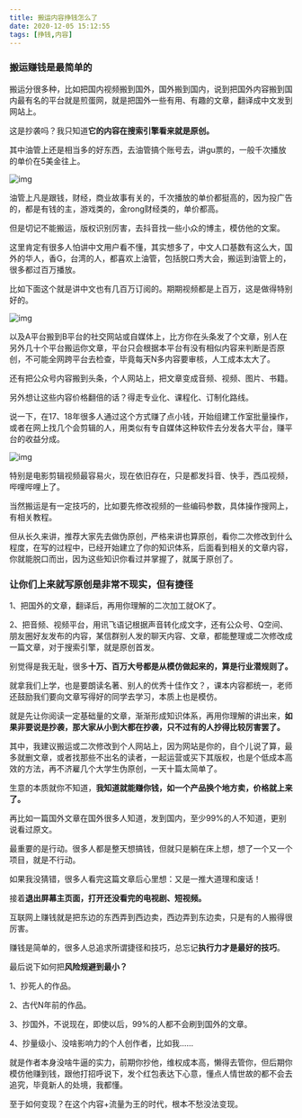 ```yaml
---
title: 搬运内容挣钱怎么了
date: 2020-12-05 15:12:55
tags: [挣钱,内容]
---
```


### 搬运赚钱是最简单的

搬运分很多种，比如把国内视频搬到国外，国外搬到国内，说到把国外内容搬到国内最有名的平台就是煎蛋网，就是把国外一些有用、有趣的文章，翻译成中文发到网站上。

这是抄袭吗？我只知道**它的内容在搜索引擎看来就是原创。**

其中油管上还是相当多的好东西，去油管搞个账号去，讲gu票的，一般千次播放的单价在5美金往上。

![img](https://pic4.zhimg.com/80/v2-6d4974d287306f4800c1812929ad27c3_720w.jpg)

油管上凡是跟钱，财经，商业故事有关的，千次播放的单价都挺高的，因为投广告的，都是有钱的主，游戏类的，金rong财经类的，单价都高。

但是切记不能搬运，版权识别厉害，去抖音找一些小众的博主，模仿他的文案。

这里肯定有很多人怕讲中文用户看不懂，其实想多了，中文人口基数有这么大，国外的华人，香G，台湾的人，都喜欢上油管，包括脱口秀大会，搬运到油管上的，很多都过百万播放。

比如下面这个就是讲中文也有几百万订阅的。期期视频都是上百万，这是做得特别好的。

![img](https://pic1.zhimg.com/80/v2-8b5ce7b7be42bc8ce8b9faff5ca0f8dc_720w.jpg)

以及A平台搬到B平台的社交网站或自媒体上，比方你在头条发了个文章，别人在另外几十个平台搬运你文章，平台只会根据本平台有没有相似内容来判断是否原创，不可能全网跨平台去检查，毕竟每天N多内容要审核，人工成本太大了。

还有把公众号内容搬到头条，个人网站上，把文章变成音频、视频、图片、书籍。

另外想让这些内容价格翻倍的话？得走专业化、课程化、订制化路线。

说一下，在17、18年很多人通过这个方式赚了点小钱，开始组建工作室批量操作，或者在网上找几个会剪辑的人，用类似有专自媒体这种软件去分发各大平台，赚平台的收益分成。

![img](https://pic2.zhimg.com/80/v2-3386aee70ee0c7bfed737c9d7c237835_720w.png)

特别是电影剪辑视频最容易火，现在依旧存在，只是都发抖音、快手，西瓜视频，哔哩哔哩上了。

当然搬运是有一定技巧的，比如要先修改视频的一些编码参数，具体操作搜网上，有相关教程。

但从长久来讲，推荐大家先去做伪原创，严格来讲也算原创，看你二次修改到什么程度，在写的过程中，已经开始建立了你的知识体系，后面看到相关的文章内容，你就能脱口而出，因为这些知识你看过并掌握了，就属于原创了。

### 让你们上来就写原创是非常不现实，但有捷径

1、把国外的文章，翻译后，再用你理解的二次加工就OK了。

2、把音频、视频平台，用讯飞语记根据声音转化成文字，还有公众号、Q空间、朋友圈好友发布的内容，某信群别人发的聊天内容、文章，都能整理或二次修改成一篇文章，对于搜索引擎，就是原创首发。

别觉得是我无耻，很多**十万、百万大号都是从模仿做起来的，算是行业潜规则了。**

就拿我们上学，也是要朗读名著、别人的优秀十佳作文？，课本内容都统一，老师还鼓励我们要向文章写得好的同学去学习，本质上也是模仿。

就是先让你阅读一定基础量的文章，渐渐形成知识体系，再用你理解的讲出来，**如果非要说是抄袭，那大家从小到大都在抄袭，只不过有的人抄得比较厉害罢了。**

其中，我建议搬运或二次修改到个人网站上，因为网站是你的，自个儿说了算，最多就删文章，或者找那些不出名的读者，一起运营或买下其版权，也是个低成本高效的方法，再不济雇几个大学生伪原创，一天十篇太简单了。

生意的本质就你不知道，**我知道就能赚你钱，如一个产品换个地方卖，价格就上来了。**

再比如一篇国外文章在国外很多人知道，发到国内，至少99%的人不知道，更别说看过原文。

最重要的是行动。很多人都是整天想搞钱，但就只是躺在床上想，想了一个又一个项目，就是不行动。

如果我没猜错，很多人看完这篇文章后心里想：又是一推大道理和废话！

接着**退出屏幕主页面，打开还没看完的电视剧、短视频。**

互联网上赚钱就是把东边的东西弄到西边卖，西边弄到东边卖，只是有的人搬得很厉害。

赚钱是简单的，很多人总追求所谓捷径和技巧，总忘记**执行力才是最好的技巧**。

最后说下如何把**风险规避到最小？**

1、抄死人的作品。

2、古代N年前的作品。

3、抄国外，不说现在，即使以后，99%的人都不会刷到国外的文章。

4、抄量级小、没啥影响力的个人创作者，比如我……

就是作者本身没啥牛逼的实力，前期你抄他，维权成本高，懒得去管你，但后期你模仿他赚到钱，跟他打招呼说下，发个红包表达下心意，懂点人情世故的都不会去追究，毕竟新人的处境，我都懂。

至于如何变现？在这个内容+流量为王的时代，根本不愁没法变现。

